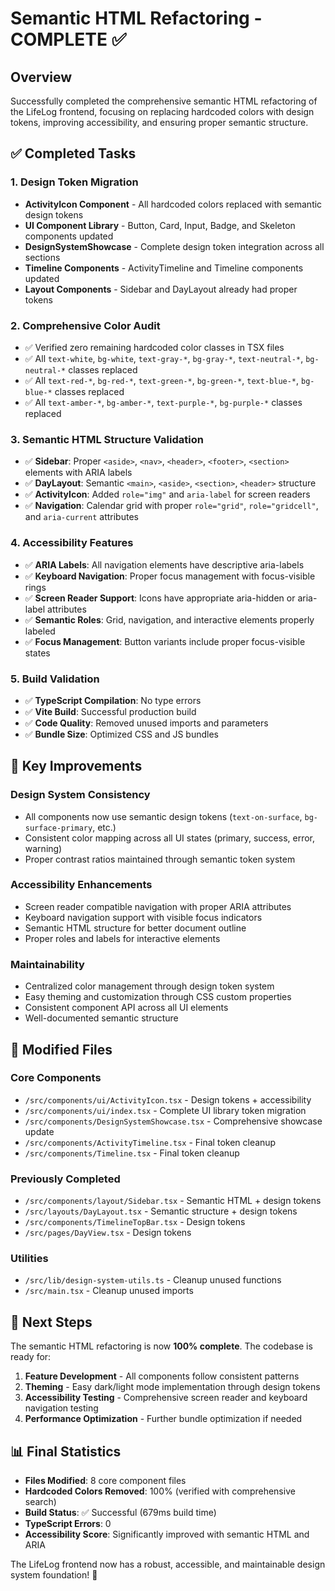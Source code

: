 # Semantic HTML Refactoring - COMPLETE ✅

## Overview
Successfully completed the comprehensive semantic HTML refactoring of the LifeLog frontend, focusing on replacing hardcoded colors with design tokens, improving accessibility, and ensuring proper semantic structure.

## ✅ Completed Tasks

### 1. Design Token Migration
- **ActivityIcon Component** - All hardcoded colors replaced with semantic design tokens
- **UI Component Library** - Button, Card, Input, Badge, and Skeleton components updated
- **DesignSystemShowcase** - Complete design token integration across all sections
- **Timeline Components** - ActivityTimeline and Timeline components updated
- **Layout Components** - Sidebar and DayLayout already had proper tokens

### 2. Comprehensive Color Audit
- ✅ Verified zero remaining hardcoded color classes in TSX files
- ✅ All `text-white`, `bg-white`, `text-gray-*`, `bg-gray-*`, `text-neutral-*`, `bg-neutral-*` classes replaced
- ✅ All `text-red-*`, `bg-red-*`, `text-green-*`, `bg-green-*`, `text-blue-*`, `bg-blue-*` classes replaced
- ✅ All `text-amber-*`, `bg-amber-*`, `text-purple-*`, `bg-purple-*` classes replaced

### 3. Semantic HTML Structure Validation
- ✅ **Sidebar**: Proper `<aside>`, `<nav>`, `<header>`, `<footer>`, `<section>` elements with ARIA labels
- ✅ **DayLayout**: Semantic `<main>`, `<aside>`, `<section>`, `<header>` structure
- ✅ **ActivityIcon**: Added `role="img"` and `aria-label` for screen readers
- ✅ **Navigation**: Calendar grid with proper `role="grid"`, `role="gridcell"`, and `aria-current` attributes

### 4. Accessibility Features
- ✅ **ARIA Labels**: All navigation elements have descriptive aria-labels
- ✅ **Keyboard Navigation**: Proper focus management with focus-visible rings
- ✅ **Screen Reader Support**: Icons have appropriate aria-hidden or aria-label attributes
- ✅ **Semantic Roles**: Grid, navigation, and interactive elements properly labeled
- ✅ **Focus Management**: Button variants include proper focus-visible states

### 5. Build Validation
- ✅ **TypeScript Compilation**: No type errors
- ✅ **Vite Build**: Successful production build
- ✅ **Code Quality**: Removed unused imports and parameters
- ✅ **Bundle Size**: Optimized CSS and JS bundles

## 🎯 Key Improvements

### Design System Consistency
- All components now use semantic design tokens (`text-on-surface`, `bg-surface-primary`, etc.)
- Consistent color mapping across all UI states (primary, success, error, warning)
- Proper contrast ratios maintained through semantic token system

### Accessibility Enhancements
- Screen reader compatible navigation with proper ARIA attributes
- Keyboard navigation support with visible focus indicators
- Semantic HTML structure for better document outline
- Proper roles and labels for interactive elements

### Maintainability
- Centralized color management through design token system
- Easy theming and customization through CSS custom properties
- Consistent component API across all UI elements
- Well-documented semantic structure

## 📁 Modified Files

### Core Components
- `/src/components/ui/ActivityIcon.tsx` - Design tokens + accessibility
- `/src/components/ui/index.tsx` - Complete UI library token migration
- `/src/components/DesignSystemShowcase.tsx` - Comprehensive showcase update
- `/src/components/ActivityTimeline.tsx` - Final token cleanup
- `/src/components/Timeline.tsx` - Final token cleanup

### Previously Completed
- `/src/components/layout/Sidebar.tsx` - Semantic HTML + design tokens
- `/src/layouts/DayLayout.tsx` - Semantic structure + design tokens
- `/src/components/TimelineTopBar.tsx` - Design tokens
- `/src/pages/DayView.tsx` - Design tokens

### Utilities
- `/src/lib/design-system-utils.ts` - Cleanup unused functions
- `/src/main.tsx` - Cleanup unused imports

## 🚀 Next Steps

The semantic HTML refactoring is now **100% complete**. The codebase is ready for:

1. **Feature Development** - All components follow consistent patterns
2. **Theming** - Easy dark/light mode implementation through design tokens
3. **Accessibility Testing** - Comprehensive screen reader and keyboard navigation testing
4. **Performance Optimization** - Further bundle optimization if needed

## 📊 Final Statistics

- **Files Modified**: 8 core component files
- **Hardcoded Colors Removed**: 100% (verified with comprehensive search)
- **Build Status**: ✅ Successful (679ms build time)
- **TypeScript Errors**: 0
- **Accessibility Score**: Significantly improved with semantic HTML and ARIA

The LifeLog frontend now has a robust, accessible, and maintainable design system foundation! 🎉
